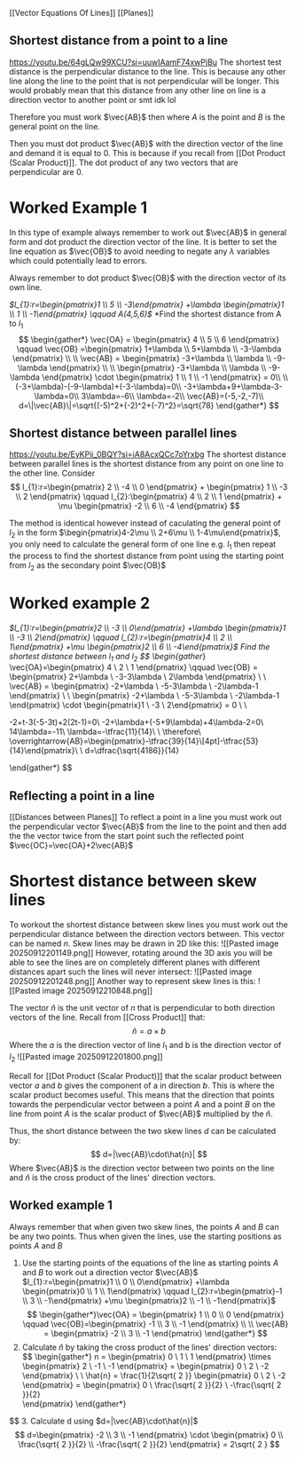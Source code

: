 [[Vector Equations Of Lines]] [[Planes]]
## Shortest distance from a point to a line
https://youtu.be/64gLQw99XCU?si=uuwIAamF74xwPjBu
The shortest test distance is the perpendicular distance to the line. 
This is because any other line along the line to the point that is not perpendicular will be longer. This would probably mean that this distance from any other line on line is a direction vector to another point or smt idk lol

Therefore you must work $\vec{AB}$ then where $A$ is the point and $B$ is the general point on the line. 

Then you must dot product $\vec{AB}$ with the direction vector of the line and demand it is equal to 0. This is because if you recall from [[Dot Product (Scalar Product)]]. The dot product of any two vectors that are perpendicular are 0.

# Worked Example 1

In this type of example always remember to work out $\vec{AB}$ in general form and dot product the direction vector of the line. It is better to set the line equation as $\vec{OB}$ to avoid needing to negate any $\lambda$ variables which could potentially lead to errors. 

Always remember to dot product $\vec{OB}$ with the direction vector of its own line.


*$l_{1}:r=\begin{pmatrix}1 \\ 5 \\ -3\end{pmatrix} +\lambda \begin{pmatrix}1 \\ 1 \\ -1\end{pmatrix} \qquad A(4,5,6)$*
*Find the shortest distance from A to $l_{1}$
$$
\begin{gather*}
\vec{OA} = \begin{pmatrix}
4 \\
5 \\
6
\end{pmatrix} \qquad \vec{OB} =\begin{pmatrix}
1+\lambda \\
5+\lambda \\
-3-\lambda
\end{pmatrix} \\ \\
\vec{AB} = \begin{pmatrix}
-3+\lambda \\
\lambda \\
-9-\lambda
\end{pmatrix} \\ \\
\begin{pmatrix}
-3+\lambda \\
\lambda \\
-9-\lambda
\end{pmatrix} \cdot \begin{pmatrix}
1 \\
1 \\
-1
\end{pmatrix} = 0\\ \\
(-3+\lambda)-(-9-\lambda)+(-3-\lambda)=0\\
-3+\lambda+9+\lambda-3-\lambda=0\\
3\lambda=-6\\
\lambda=-2\\
\vec{AB}=(-5,-2,-7)\\
d=\|\vec{AB}\|=\sqrt{(-5)^2+(-2)^2+(-7)^2}=\sqrt{78}
\end{gather*}
$$

## Shortest distance between parallel lines
https://youtu.be/EyKPii_0BQY?si=iA8AcxQCc7oYrxbg
The shortest distance between parallel lines is the shortest distance from any point on one line to the other line. Consider
$$
l_{1}:r=\begin{pmatrix}
2 \\
-4 \\
0
\end{pmatrix} + \begin{pmatrix}
1 \\
-3 \\
2
\end{pmatrix} \qquad l_{2}:\begin{pmatrix}
4 \\
2 \\
1
\end{pmatrix} + \mu \begin{pmatrix}
-2 \\
6 \\
-4
\end{pmatrix}
$$

The method is identical however instead of  caculating the general point of $l_{2}$ in the form $\begin{pmatrix}4-2\mu \\ 2+6\mu \\ 1-4\mu\end{pmatrix}$, you only need to calculate the general form of one line e.g. $l_{1}$ then repeat the process to find the shortest distance from point using the starting point from $l_{2}$ as the secondary point $\vec{OB}$

# Worked example 2

*$l_{1}:r=\begin{pmatrix}2 \\ -3 \\ 0\end{pmatrix} +\lambda \begin{pmatrix}1 \\ -3 \\ 2\end{pmatrix} \qquad l_{2}:r=\begin{pmatrix}4 \\ 2 \\ 1\end{pmatrix} +\mu \begin{pmatrix}2 \\ 6 \\ -4\end{pmatrix}$ 
Find the shortest distance between $l_{1}$ and $l_{2}$
$$
\begin{gather*}
\vec{OA}=\begin{pmatrix}
4 \\
2 \\
1
\end{pmatrix} \qquad  \vec{OB} = \begin{pmatrix}
2+\lambda \\
-3-3\lambda \\
2\lambda
\end{pmatrix}  \\ \\
\vec{AB} = \begin{pmatrix}
-2+\lambda \\
-5-3\lambda \\
-2\lambda-1
\end{pmatrix} \\ \\
\begin{pmatrix}
-2+\lambda \\
-5-3\lambda \\
-2\lambda-1
\end{pmatrix} \cdot \begin{pmatrix}1 \\ -3 \\ 2\end{pmatrix} = 0 \\ \\

-2+t-3(-5-3t)+2(2t-1)=0\\
-2+\lambda+(-5+9\lambda)+4\lambda-2=0\\
14\lambda=-11\\
\lambda=-\tfrac{11}{14}\\ \\
\therefore\ \overrightarrow{AB}=\begin{pmatrix}-\tfrac{39}{14}\\[4pt]-\tfrac{53}{14}\end{pmatrix}\\ \\
d=\dfrac{\sqrt{4186}}{14}

\end{gather*}
$$


## Reflecting a point in a line
[[Distances between Planes]]
To reflect a point in a line you must work out the perpendicular vector $\vec{AB}$ from the line to the point and then add the the vector twice from the start point such the reflected point $\vec{OC}=\vec{OA}+2\vec{AB}$

# Shortest distance between skew lines
To workout the shortest distance between skew lines you must work out the perpendicular distance between the direction vectors between. This vector can be named $n$.
Skew lines may be drawn in 2D like this:
![[Pasted image 20250912201149.png]]
However, rotating around the 3D axis you will be able to see the lines are on completely different planes with different distances apart such the lines will never intersect:
![[Pasted image 20250912201248.png]]
Another way to represent skew lines is this:
![[Pasted image 20250912210848.png]]

The vector $\hat{n}$ is the unit vector of $n$ that is perpendicular to both direction vectors of the line.
Recall from [[Cross Product]] that:
$$
\hat{n}=a\times b
$$
Where the $a$ is the direction vector of line $l_{1}$ and b is the direction vector of $l_{2}$
![[Pasted image 20250912201800.png]]

Recall for [[Dot Product (Scalar Product)]] that the scalar product between vector $a$ and $b$ gives the component of a in direction $b$. This is where the scalar product becomes useful. This means that the direction that points towards the perpendicular vector between a point $A$ and a point $B$ on the line from point $A$ is the scalar product of $\vec{AB}$ multiplied by the $\hat{n}$. 

Thus, the short distance between the two skew lines $d$ can be calculated by:
$$
d=|\vec{AB}\cdot\hat{n}|
$$
Where $\vec{AB}$ is the direction vector between two points on the line and $\hat{n}$ is the cross product of the lines' direction vectors.

## Worked example 1

Always remember that when given two skew lines, the points $A$ and $B$ can be any two points. Thus when given the lines, use the starting positions as points $A$ and $B$

1. Use the starting points of the equations of the line as starting points $A$ and $B$ to work out a direction vector $\vec{AB}$
$l_{1}:r=\begin{pmatrix}1 \\ 0 \\ 0\end{pmatrix} +\lambda \begin{pmatrix}0 \\ 1 \\ 1\end{pmatrix} \qquad l_{2}:r=\begin{pmatrix}-1 \\ 3 \\ -1\end{pmatrix} +\mu \begin{pmatrix}2 \\ -1 \\ -1\end{pmatrix}$
$$
\begin{gather*}\vec{OA} = \begin{pmatrix}
1 \\
0 \\
0
\end{pmatrix} \qquad
\vec{OB}=\begin{pmatrix}
-1 \\
3 \\
-1
\end{pmatrix} \\ \\
\vec{AB} = \begin{pmatrix}
-2 \\
3 \\
-1
\end{pmatrix}
\end{gather*}
$$
2. Calculate $\hat{n}$ by taking the cross product of the lines' direction vectors:
$$
\begin{gather*}
n = \begin{pmatrix}
0 \\
1 \\
1
\end{pmatrix} \times \begin{pmatrix}
2 \\
-1 \\
-1
\end{pmatrix} = \begin{pmatrix}
0 \\
2 \\
-2
\end{pmatrix} \\ \\ 
\hat{n} = \frac{1}{2\sqrt{ 2 }} \begin{pmatrix}
0 \\
2 \\
-2
\end{pmatrix} = \begin{pmatrix}
0 \\
\frac{\sqrt{ 2 }}{2}  \\
-\frac{\sqrt{ 2 }}{2}  
\end{pmatrix}
\end{gather*}

$$
3. Calculate d using $d=|\vec{AB}\cdot\hat{n}|$
$$
d=\begin{pmatrix}
-2 \\
3 \\
-1
\end{pmatrix} \cdot \begin{pmatrix}
0 \\
\frac{\sqrt{ 2 }}{2}  \\
-\frac{\sqrt{ 2 }}{2}  
\end{pmatrix} = 2\sqrt{ 2 }
$$
